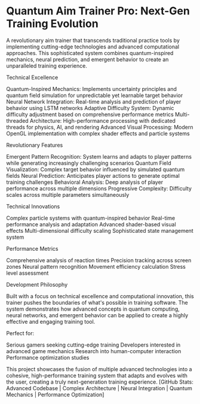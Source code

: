 # Quantum Aim Trainer Pro: Next-Gen Training Evolution

A revolutionary aim trainer that transcends traditional practice tools by implementing cutting-edge technologies and advanced computational approaches. This sophisticated system combines quantum-inspired mechanics, neural prediction, and emergent behavior to create an unparalleled training experience.

Technical Excellence

Quantum-Inspired Mechanics: Implements uncertainty principles and quantum field simulation for unpredictable yet learnable target behavior
Neural Network Integration: Real-time analysis and prediction of player behavior using LSTM networks
Adaptive Difficulty System: Dynamic difficulty adjustment based on comprehensive performance metrics
Multi-threaded Architecture: High-performance processing with dedicated threads for physics, AI, and rendering
Advanced Visual Processing: Modern OpenGL implementation with complex shader effects and particle systems

Revolutionary Features

Emergent Pattern Recognition: System learns and adapts to player patterns while generating increasingly challenging scenarios
Quantum Field Visualization: Complex target behavior influenced by simulated quantum fields
Neural Prediction: Anticipates player actions to generate optimal training challenges
Behavioral Analysis: Deep analysis of player performance across multiple dimensions
Progressive Complexity: Difficulty scales across multiple parameters simultaneously

Technical Innovations

Complex particle systems with quantum-inspired behavior
Real-time performance analysis and adaptation
Advanced shader-based visual effects
Multi-dimensional difficulty scaling
Sophisticated state management system

Performance Metrics

Comprehensive analysis of reaction times
Precision tracking across screen zones
Neural pattern recognition
Movement efficiency calculation
Stress level assessment

Development Philosophy

Built with a focus on technical excellence and computational innovation, this trainer pushes the boundaries of what's possible in training software. The system demonstrates how advanced concepts in quantum computing, neural networks, and emergent behavior can be applied to create a highly effective and engaging training tool.

Perfect for:

Serious gamers seeking cutting-edge training
Developers interested in advanced game mechanics
Research into human-computer interaction
Performance optimization studies

This project showcases the fusion of multiple advanced technologies into a cohesive, high-performance training system that adapts and evolves with the user, creating a truly next-generation training experience.
[GitHub Stats: Advanced Codebase | Complex Architecture | Neural Integration | Quantum Mechanics | Performance Optimization]
